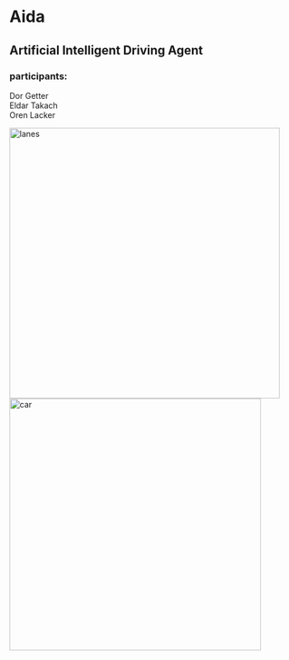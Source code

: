 # Aida

## Artificial Intelligent Driving Agent 

### participants: 
Dor Getter <br />
Eldar Takach <br />
Oren Lacker <br />



<img width="477" alt="lanes" src="https://user-images.githubusercontent.com/57047863/103106760-e2b07b00-4640-11eb-8f29-f249205433ab.png">

<img width="444" alt="car" src="https://user-images.githubusercontent.com/57047863/103106786-155a7380-4641-11eb-9059-243256255823.png">

